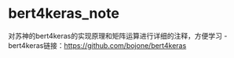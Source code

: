 # bert4keras_note
对苏神的bert4keras的实现原理和矩阵运算进行详细的注释，方便学习
    -bert4keras链接：https://github.com/bojone/bert4keras
